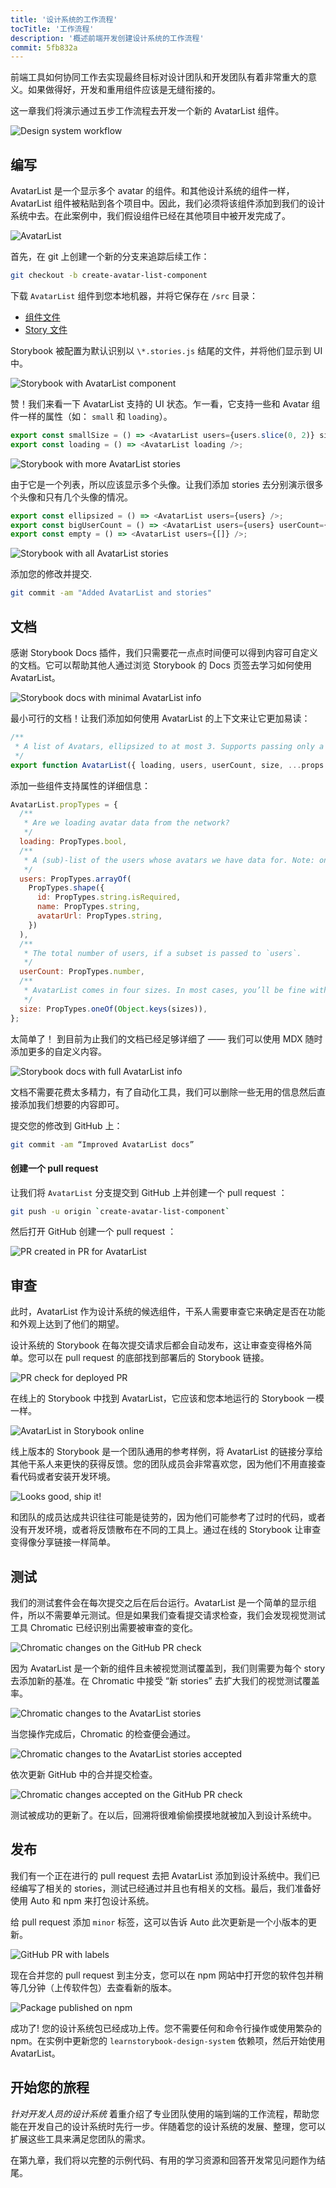 ```yaml
---
title: '设计系统的工作流程'
tocTitle: '工作流程'
description: '概述前端开发创建设计系统的工作流程'
commit: 5fb832a
---
```


前端工具如何协同工作去实现最终目标对设计团队和开发团队有着非常重大的意义。如果做得好，开发和重用组件应该是无缝衔接的。

这一章我们将演示通过五步工作流程去开发一个新的 AvatarList 组件。

![Design system workflow](/design-systems-for-developers/design-system-workflow-horizontal.jpg)

## 编写

AvatarList 是一个显示多个 avatar 的组件。和其他设计系统的组件一样，AvatarList 组件被粘贴到各个项目中。因此，我们必须将该组件添加到我们的设计系统中去。在此案例中，我们假设组件已经在其他项目中被开发完成了。

![AvatarList](/design-systems-for-developers/AvatarList.jpg)

首先，在 git 上创建一个新的分支来追踪后续工作：

```bash
git checkout -b create-avatar-list-component
```

下载 `AvatarList` 组件到您本地机器，并将它保存在 `/src` 目录：

- [组件文件](https://raw.githubusercontent.com/chromaui/learnstorybook-design-system/2347a5e8b27635f39091728d0845ff7a2ded3699/src/AvatarList.js)
- [Story 文件](https://raw.githubusercontent.com/chromaui/learnstorybook-design-system/2347a5e8b27635f39091728d0845ff7a2ded3699/src/AvatarList.stories.js)

Storybook 被配置为默认识别以 `\*.stories.js` 结尾的文件，并将他们显示到 UI 中。

![Storybook with AvatarList component](/design-systems-for-developers/storybook-with-avatarlist.png)

赞！我们来看一下 AvatarList 支持的 UI 状态。乍一看，它支持一些和 Avatar 组件一样的属性（如： `small` 和 `loading`）。

```javascript
export const smallSize = () => <AvatarList users={users.slice(0, 2)} size="small" />;
export const loading = () => <AvatarList loading />;
```

![Storybook with more AvatarList stories](/design-systems-for-developers/storybook-with-avatarlist-loading.png)

由于它是一个列表，所以应该显示多个头像。让我们添加 stories 去分别演示很多个头像和只有几个头像的情况。

```javascript
export const ellipsized = () => <AvatarList users={users} />;
export const bigUserCount = () => <AvatarList users={users} userCount={100} />;
export const empty = () => <AvatarList users={[]} />;
```

![Storybook with all AvatarList stories](/design-systems-for-developers/storybook-with-all-avatarlist-stories.png)

添加您的修改并提交.

```bash
git commit -am "Added AvatarList and stories"
```

## 文档

感谢 Storybook Docs 插件，我们只需要花一点点时间便可以得到内容可自定义的文档。它可以帮助其他人通过浏览 Storybook 的 Docs 页签去学习如何使用 AvatarList。

![Storybook docs with minimal AvatarList info](/design-systems-for-developers/storybook-docs-minimal-avatarlist.png)

最小可行的文档！让我们添加如何使用 AvatarList 的上下文来让它更加易读：

```javascript
/**
 * A list of Avatars, ellipsized to at most 3. Supports passing only a subset of the total user count.
 */
export function AvatarList({ loading, users, userCount, size, ...props }) {
```

添加一些组件支持属性的详细信息：

```javascript
AvatarList.propTypes = {
  /**
   * Are we loading avatar data from the network?
   */
  loading: PropTypes.bool,
  /**
   * A (sub)-list of the users whose avatars we have data for. Note: only 3 will be displayed.
   */
  users: PropTypes.arrayOf(
    PropTypes.shape({
      id: PropTypes.string.isRequired,
      name: PropTypes.string,
      avatarUrl: PropTypes.string,
    })
  ),
  /**
   * The total number of users, if a subset is passed to `users`.
   */
  userCount: PropTypes.number,
  /**
   * AvatarList comes in four sizes. In most cases, you’ll be fine with `medium`.
   */
  size: PropTypes.oneOf(Object.keys(sizes)),
};
```

太简单了！ 到目前为止我们的文档已经足够详细了 —— 我们可以使用 MDX 随时添加更多的自定义内容。

![Storybook docs with full AvatarList info](/design-systems-for-developers/storybook-docs-full-avatarlist.png)

文档不需要花费太多精力，有了自动化工具，我们可以删除一些无用的信息然后直接添加我们想要的内容即可。

提交您的修改到 GitHub 上：

```bash
git commit -am “Improved AvatarList docs”
```

<h4>创建一个 pull request </h4>

让我们将 `AvatarList` 分支提交到 GitHub 上并创建一个 pull request ：

```bash
git push -u origin `create-avatar-list-component`
```

然后打开 GitHub 创建一个 pull request ：

![PR created in PR for AvatarList](/design-systems-for-developers/github-pr-create-avatarlist.png)

## 审查

此时，AvatarList 作为设计系统的候选组件，干系人需要审查它来确定是否在功能和外观上达到了他们的期望。

设计系统的 Storybook 在每次提交请求后都会自动发布，这让审查变得格外简单。您可以在 pull request 的底部找到部署后的 Storybook 链接。

![PR check for deployed PR](/design-systems-for-developers/github-pr-checks-deployed.png)

在线上的 Storybook 中找到 AvatarList，它应该和您本地运行的 Storybook 一模一样。

![AvatarList in Storybook online](/design-systems-for-developers/netlify-deployed-avatarlist-stories.png)

线上版本的 Storybook 是一个团队通用的参考样例，将 AvatarList 的链接分享给其他干系人来更快的获得反馈。您的团队成员会非常喜欢您，因为他们不用直接查看代码或者安装开发环境。

![Looks good, ship it!](/design-systems-for-developers/visual-review-shipit.png)

和团队的成员达成共识往往可能是徒劳的，因为他们可能参考了过时的代码，或者没有开发环境，或者将反馈散布在不同的工具上。通过在线的 Storybook 让审查变得像分享链接一样简单。

## 测试

我们的测试套件会在每次提交之后在后台运行。AvatarList 是一个简单的显示组件，所以不需要单元测试。但是如果我们查看提交请求检查，我们会发现视觉测试工具 Chromatic 已经识别出需要被审查的变化。

![Chromatic changes on the GitHub PR check](/design-systems-for-developers/github-pr-checks-chromatic-changes.png)

因为 AvatarList 是一个新的组件且未被视觉测试覆盖到，我们则需要为每个 story 去添加新的基准。在 Chromatic 中接受 “新 stories” 去扩大我们的视觉测试覆盖率。

![Chromatic changes to the AvatarList stories](/design-systems-for-developers/chromatic-avatarlist-changes.png)

当您操作完成后，Chromatic 的检查便会通过。

![Chromatic changes to the AvatarList stories accepted](/design-systems-for-developers/chromatic-avatarlist-changes-accepted.png)

依次更新 GitHub 中的合并提交检查。

![Chromatic changes accepted on the GitHub PR check](/design-systems-for-developers/github-pr-checks-chromatic-changes-accepted.png)

测试被成功的更新了。在以后，回溯将很难偷偷摸摸地就被加入到设计系统中。

## 发布

我们有一个正在进行的 pull request 去把 AvatarList 添加到设计系统中。我们已经编写了相关的 stories，测试已经通过并且也有相关的文档。最后，我们准备好使用 Auto 和 npm 来打包设计系统。

给 pull request 添加 `minor` 标签，这可以告诉 Auto 此次更新是一个小版本的更新。

![GitHub PR with labels](/design-systems-for-developers/github-pr-labelled.png)

现在合并您的 pull request 到主分支，您可以在 npm 网站中打开您的软件包并稍等几分钟（上传软件包）去查看新的版本。

![Package published on npm](/design-systems-for-developers/npm-published-package.png)

成功了! 您的设计系统包已经成功上传。您不需要任何和命令行操作或使用繁杂的 npm。在实例中更新您的 `learnstorybook-design-system` 依赖项，然后开始使用 AvatarList。

## 开始您的旅程

_针对开发人员的设计系统_ 着重介绍了专业团队使用的端到端的工作流程，帮助您能在开发自己的设计系统时先行一步。伴随着您的设计系统的发展、整理，您可以扩展这些工具来满足您团队的需求。

在第九章，我们将以完整的示例代码、有用的学习资源和回答开发常见问题作为结尾。
